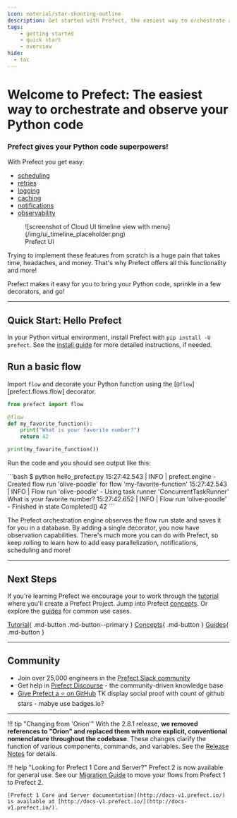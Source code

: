 ```yaml
---
icon: material/star-shooting-outline
description: Get started with Prefect, the easiest way to orchestrate and observe your data pipelines
tags:
    - getting started
    - quick start
    - overview
hide:
  - toc
---
```


# **Welcome to Prefect:** The easiest way to orchestrate and observe your Python code

### Prefect gives your Python code superpowers!

With Prefect you get easy:

<ul class="ul-line-height-compress">
    <li> <a href="/concepts/schedules"> scheduling </a> </li>
    <li> <a href="/concepts/tasks/#task-arguments"> retries </a> </li>
    <li> <a href="/concepts/logs/"> logging </a> </li>
    <li> <a href="/concepts/tasks/#caching"> caching</a> </li>
    <li> <a href="/ui/notifications/"> notifications</a> </li>
    <li> <a href="/ui/overview/"> observability</a> </li>
</ul>

<figure markdown>
![screenshot of Cloud UI timeline view with menu](/img/ui_timeline_placeholder.png)
<figcaption>Prefect UI</figcaption>
</figure>

Trying to implement these features from scratch is a huge pain that takes time, headaches, and money. That's why Prefect offers all this functionality and more! 

Prefect makes it easy for you to bring your Python code, sprinkle in a few decorators, and go!

---

## Quick Start: Hello Prefect

In your Python virtual environment, install Prefect with `pip install -U prefect`. See the [install guide](/getting-started/installation/) for more detailed instructions, if needed.

## Run a basic flow

Import `flow` and decorate your Python function using the [`@flow`][prefect.flows.flow] decorator.

```python
from prefect import flow

@flow
def my_favorite_function():
    print("What is your favorite number?")
    return 42

print(my_favorite_function())
```

Run the code and you should see output like this:

<div class="terminal">
```bash
$ python hello_prefect.py
15:27:42.543 | INFO    | prefect.engine - Created flow run 'olive-poodle' for flow 'my-favorite-function'
15:27:42.543 | INFO    | Flow run 'olive-poodle' - Using task runner 'ConcurrentTaskRunner'
What is your favorite number?
15:27:42.652 | INFO    | Flow run 'olive-poodle' - Finished in state Completed()
42
```
</div>

The Prefect orchestration engine observes the flow run state and saves it for you in a database. By adding a single decorator, you now have observation capabilities. There's much more you can do with Prefect, so keep rolling to learn how to add easy parallelization, notifications, scheduling and more!

---

## Next Steps

If you're learning Prefect we encourage your to work through the [tutorial](/tutorial/index/) where you'll create a Prefect Project. Jump into Prefect [concepts](/concepts/index/). Or explore the [guides](guides/index/) for common use cases. 

[Tutorial](/tutorial/index/){ .md-button .md-button--primary }    [Concepts](/concepts/index/){ .md-button }  [Guides](guides/index/){ .md-button }

---

## Community

- Join over 25,000 engineers in the [Prefect Slack community](https://prefect.io/slack)
- Get help in [Prefect Discourse](https://discourse.prefect.io/) - the community-driven knowledge base
- [Give Prefect a ⭐️ on GitHub](https://github.com/PrefectHQ/prefect) TK display social proof with count of github stars - mabye use badges.io?

---


!!! tip "Changing from 'Orion'"
    With the 2.8.1 release, **we removed references to "Orion" and replaced them with more explicit, conventional nomenclature throughout the codebase**. These changes clarify the function of various components, commands, and variables. See the [Release Notes](https://github.com/PrefectHQ/prefect/blob/main/RELEASE-NOTES.md#release-281) for details.

!!! help "Looking for Prefect 1 Core and Server?"
    Prefect 2 is now available for general use. See our [Migration Guide](guides/migration-guide/) to move your flows from Prefect 1 to Prefect 2.

    [Prefect 1 Core and Server documentation](http://docs-v1.prefect.io/) is available at [http://docs-v1.prefect.io/](http://docs-v1.prefect.io/).